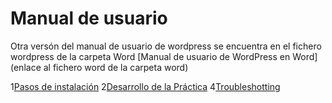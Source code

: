# Manual de usuario

Otra versón del manual de usuario de wordpress se encuentra en el fichero wordpress de la carpeta Word
[Manual de usuario de WordPress en Word](enlace al fichero word de la carpeta word)

1[Pasos de instalación](Instalacion.md)
2[Desarrollo de la Práctica](Desarrollo.md)
4[Troubleshotting](Trobleshoothing.md)

